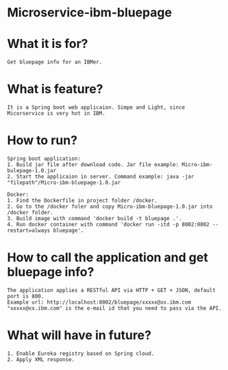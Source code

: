 # Microservice-ibm-bluepage

# What it is for?
	Get bluepage info for an IBMer.

# What is feature?
	It is a Spring boot web applicaion. Simpe and Light, since Micorservice is very hot in IBM.
	
# How to run?
	Spring boot application:
	1. Build jar file after download code. Jar file example: Micro-ibm-bulepage-1.0.jar
	2. Start the applicaion in server. Command example: java -jar "filepath"/Micro-ibm-bluepage-1.0.jar
	
	Docker:
	1. Find the Dockerfile in project folder /docker.
	2. Go to the /docker foler and copy Micro-ibm-bluepage-1.0.jar into /docker folder.
	3. Build image with command 'docker build -t bluepage .'.
	4. Run docker container with command 'docker run -itd -p 8002:8002 --restart=always bluepage'.
	
# How to call the application and get bluepage info?
	The application applies a RESTful API via HTTP + GET + JSON, default port is 800.
	Example url: http://localhost:8002/bluepage/xxxxx@xx.ibm.com
	"xxxxx@xx.ibm.com" is the e-mail id that you need to pass via the API.
	
# What will have in future?
	1. Enable Eureka registry based on Spring cloud.
	2. Apply XML response.
